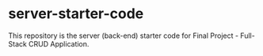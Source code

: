 # server-starter-code

This repository is the server (back-end) starter code for Final Project - Full-Stack CRUD Application.

